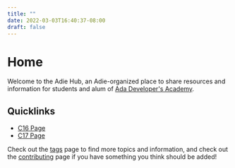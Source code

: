 ```yaml
---
title: ""
date: 2022-03-03T16:40:37-08:00
draft: false
---
```


# Home

Welcome to the Adie Hub, an Adie-organized place to share resources and information for students and alum of [Ada Developer's Academy](https://adadevelopersacademy.org/).

## Quicklinks

- [C16 Page](/c16-page/)
- [C17 Page](/c17-page/)

Check out the [tags](/tags/) page to find more topics and information, and check out the [contributing](/contributing/) page if you have something you think should be added!
